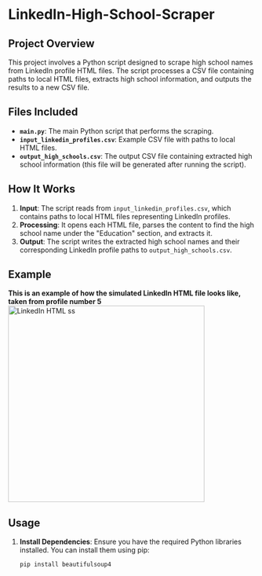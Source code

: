 # LinkedIn-High-School-Scraper

## **Project Overview**

This project involves a Python script designed to scrape high school names from LinkedIn profile HTML files. The script processes a CSV file containing paths to local HTML files, extracts high school information, and outputs the results to a new CSV file.

## **Files Included**

- **`main.py`**: The main Python script that performs the scraping.
- **`input_linkedin_profiles.csv`**: Example CSV file with paths to local HTML files.
- **`output_high_schools.csv`**: The output CSV file containing extracted high school information (this file will be generated after running the script).

## **How It Works**

1. **Input**: The script reads from `input_linkedin_profiles.csv`, which contains paths to local HTML files representing LinkedIn profiles.
2. **Processing**: It opens each HTML file, parses the content to find the high school name under the "Education" section, and extracts it.
3. **Output**: The script writes the extracted high school names and their corresponding LinkedIn profile paths to `output_high_schools.csv`.

## **Example**
**This is an example of how the simulated LinkedIn HTML file looks like, taken from profile number 5**
<img width="400" alt="LinkedIn HTML ss" src="https://github.com/user-attachments/assets/51266e57-900d-4071-aa71-d73b0554c55d">


## **Usage**

1. **Install Dependencies**:
   Ensure you have the required Python libraries installed. You can install them using pip:
   ```bash
   pip install beautifulsoup4

